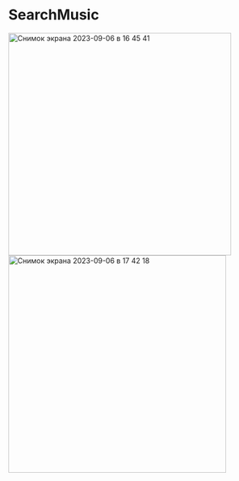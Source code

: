 # SearchMusic
<img width="441" alt="Снимок экрана 2023-09-06 в 16 45 41" src="https://github.com/Dmitry-Krylov/SearchMusic/assets/93715663/57ec9750-19ce-4245-a6d4-eccd8c9f8e84">
<img width="431" alt="Снимок экрана 2023-09-06 в 17 42 18" src="https://github.com/Dmitry-Krylov/SearchMusic/assets/93715663/dcb8f51f-36fc-42ce-8bbe-e8eccd6220c1">
